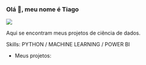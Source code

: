 ### Olá 👋, meu nome é Tiago
![](https://github.com/trodriguesr/template_portfolio/raw/master/banner.png)

Aqui se encontram meus projetos de ciência de dados.

Skills: PYTHON / MACHINE LEARNING / POWER BI

- Meus projetos:





